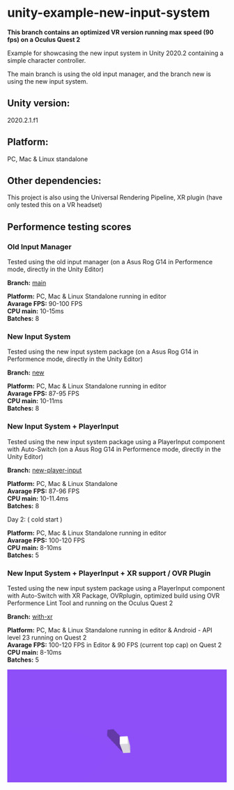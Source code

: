 # unity-example-new-input-system

**This branch contains an optimized VR version running max speed (90 fps) on a Oculus Quest 2**

Example for showcasing the new input system in Unity 2020.2 containing a simple character controller.

The main branch is using the old input manager, and the branch new is using the new input system.

## Unity version:

2020.2.1.f1

## Platform:

PC, Mac & Linux standalone

## Other dependencies:

This project is also using the Universal Rendering Pipeline, XR plugin (have only tested this on a VR headset)

## Performence testing scores

### Old Input Manager
Tested using the old input manager (on a Asus Rog G14 in Performence mode, directly in the Unity Editor)

**Branch:** [main](https://github.com/Sandstedt/unity-example-new-input-system/tree/main)

**Platform:** PC, Mac & Linux Standalone running in editor\
**Avarage FPS:** 90-100 FPS\
**CPU main:** 10-15ms\
**Batches:** 8

### New Input System
Tested using the new input system package (on a Asus Rog G14 in Performence mode, directly in the Unity Editor)

**Branch:** [new](https://github.com/Sandstedt/unity-example-new-input-system/tree/new)

**Platform:** PC, Mac & Linux Standalone running in editor\
**Avarage FPS:** 87-95 FPS\
**CPU main:** 10-11ms\
**Batches:** 8

### New Input System + PlayerInput
Tested using the new input system package using a PlayerInput component with Auto-Switch (on a Asus Rog G14 in Performence mode, directly in the Unity Editor)

**Branch:** [new-player-input](https://github.com/Sandstedt/unity-example-new-input-system/tree/new-player-input)

**Platform:** PC, Mac & Linux Standalone\
**Avarage FPS:** 87-96 FPS\
**CPU main:** 10-11.4ms\
**Batches:** 8

Day 2: ( cold start )

**Platform:** PC, Mac & Linux Standalone running in editor\
**Avarage FPS:** 100-120 FPS\
**CPU main:** 8-10ms\
**Batches:** 5

### New Input System + PlayerInput + XR support / OVR Plugin

Tested using the new input system package using a PlayerInput component with Auto-Switch with XR Package, OVRplugin, optimized build using OVR Performence Lint Tool and running on the Oculus Quest 2

**Branch:** [with-xr](https://github.com/Sandstedt/unity-example-new-input-system/tree/with-xr)

**Platform:** PC, Mac & Linux Standalone running in editor & Android - API level 23 running on Quest 2\
**Avarage FPS:** 100-120 FPS in Editor & 90 FPS (current top cap) on Quest 2\
**CPU main:** 8-10ms\
**Batches:** 5

![screenshot](screenshot.gif)

